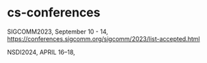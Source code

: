 # cs-conferences

SIGCOMM2023, September 10 - 14, https://conferences.sigcomm.org/sigcomm/2023/list-accepted.html

NSDI2024, APRIL 16–18, 
